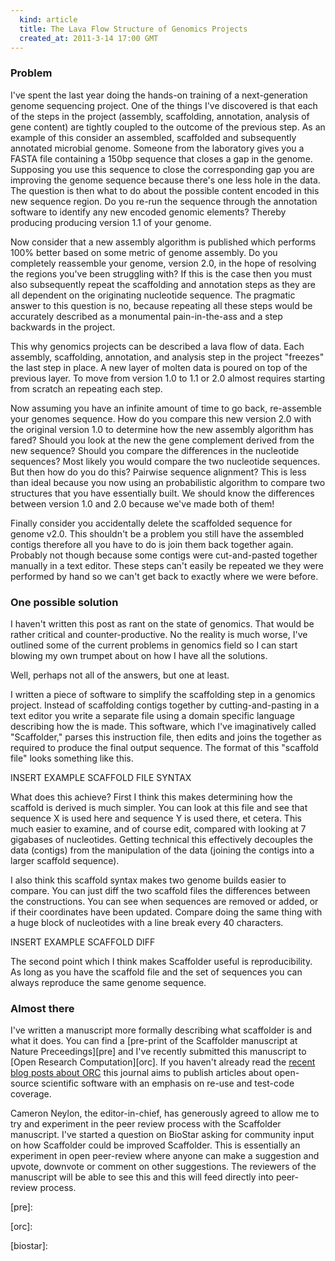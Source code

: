 ```yaml
---
  kind: article
  title: The Lava Flow Structure of Genomics Projects
  created_at: 2011-3-14 17:00 GMT
---
```


### Problem

I've spent the last year doing the hands-on training of a next-generation
genome sequencing project. One of the things I've discovered is that each of
the steps in the project (assembly, scaffolding, annotation, analysis of gene
content) are tightly coupled to the outcome of the previous step. As an example
of this consider an assembled, scaffolded and subsequently annotated microbial
genome. Someone from the laboratory gives you a FASTA file containing a 150bp
sequence that closes a gap in the genome. Supposing you use this sequence to
close the corresponding gap you are improving the genome sequence because
there's one less hole in the data. The question is then what to do about the
possible content encoded in this new sequence region. Do you re-run the
sequence through the annotation software to identify any new encoded genomic
elements? Thereby producing producing version 1.1 of your genome.

Now consider that a new assembly algorithm is published which performs 100%
better based on some metric of genome assembly. Do you completely reassemble
your genome, version 2.0, in the hope of resolving the regions you've been
struggling with? If this is the case then you must also subsequently repeat the
scaffolding and annotation steps as they are all dependent on the originating
nucleotide sequence. The pragmatic answer to this question is no, because
repeating all these steps would be accurately described as a monumental
pain-in-the-ass and a step backwards in the project.

This why genomics projects can be described a lava flow of data. Each assembly,
scaffolding, annotation, and analysis step in the project "freezes" the last
step in place. A new layer of molten data is poured on top of the previous
layer. To move from version 1.0 to 1.1 or 2.0 almost requires starting from
scratch an repeating each step.

Now assuming you have an infinite amount of time to go back, re-assemble your
genomes sequence. How do you compare this new version 2.0 with the original
version 1.0 to determine how the new assembly algorithm has fared? Should you
look at the new the gene complement derived from the new sequence? Should you
compare the differences in the nucleotide sequences? Most likely you would
compare the two nucleotide sequences. But then how do you do this? Pairwise
sequence alignment? This is less than ideal because you now using an
probabilistic algorithm to compare two structures that you have essentially
built. We should know the differences between version 1.0 and 2.0 because we've
made both of them!

Finally consider you accidentally delete the scaffolded sequence for genome v2.0.
This shouldn't be a problem you still have the assembled contigs therefore all
you have to do is join them back together again. Probably not though because
some contigs were cut-and-pasted together manually in a text editor. These
steps can't easily be repeated we they were performed by hand so we can't get
back to exactly where we were before.

### One possible solution

I haven't written this post as rant on the state of genomics. That would be
rather critical and counter-productive. No the reality is much worse, I've
outlined some of the current problems in genomics field so I can start blowing
my own trumpet about on how I have all the solutions.

Well, perhaps not all of the answers, but one at least.

I written a piece of software to simplify the scaffolding step in a genomics
project. Instead of scaffolding contigs together by cutting-and-pasting in
a text editor you write a separate file using a domain specific language
describing how the is made. This software, which I've imaginatively called
"Scaffolder," parses this instruction file, then edits and joins the together
as required to produce the final output sequence. The format of this "scaffold
file" looks something like this.

INSERT EXAMPLE SCAFFOLD FILE SYNTAX

What does this achieve?  First I think this makes determining how the scaffold
is derived is much simpler. You can look at this file and see that sequence
X is used here and sequence Y is used there, et cetera. This much easier to
examine, and of course edit, compared with looking at 7 gigabases of
nucleotides. Getting technical this effectively decouples the data (contigs)
from the manipulation of the data (joining the contigs into a larger scaffold
sequence).

I also think this scaffold syntax makes two genome builds easier to compare.
You can just diff the two scaffold files the differences between the
constructions. You can see when sequences are removed or added, or if their
coordinates have been updated. Compare doing the same thing with a huge block
of nucleotides with a line break every 40 characters.

INSERT EXAMPLE SCAFFOLD DIFF

The second point which I think makes Scaffolder useful is reproducibility. As
long as you have the scaffold file and the set of sequences you can always
reproduce the same genome sequence.

### Almost there

I've written a manuscript more formally describing what scaffolder is and what
it does. You can find a [pre-print of the Scaffolder manuscript at Nature
Preceedings][pre] and I've recently submitted this manuscript to [Open Research
Computation][orc]. If you haven't already read the [recent blog posts about
ORC][blogs] this journal aims to publish articles about open-source scientific
software with an emphasis on re-use and test-code coverage.

Cameron Neylon, the editor-in-chief, has generously agreed to allow me to try
and experiment in the peer review process with the Scaffolder manuscript. I've
started a question on BioStar asking for community input on how Scaffolder
could be improved Scaffolder. This is essentially an experiment in open
peer-review where anyone can make a suggestion and upvote, downvote or comment
on other suggestions. The reviewers of the manuscript will be able to see this
and this will feed directly into peer-review process.

[pre]:

[orc]:

[blogs]: http://www.google.com/search?q=%22open+research+computation%22&tbm=blg

[biostar]:
